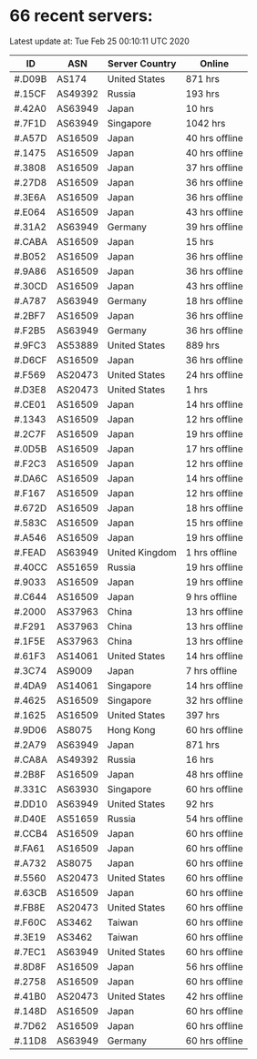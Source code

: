 # 66 recent servers:

Latest update at: Tue Feb 25 00:10:11 UTC 2020

| ID | ASN | Server Country | Online |
| -- | --- | -------------- | ------ |
| #.D09B | AS174 | United States | 871 hrs |
| #.15CF | AS49392 | Russia | 193 hrs |
| #.42A0 | AS63949 | Japan | 10 hrs |
| #.7F1D | AS63949 | Singapore | 1042 hrs |
| #.A57D | AS16509 | Japan | 40 hrs offline |
| #.1475 | AS16509 | Japan | 40 hrs offline |
| #.3808 | AS16509 | Japan | 37 hrs offline |
| #.27D8 | AS16509 | Japan | 36 hrs offline |
| #.3E6A | AS16509 | Japan | 36 hrs offline |
| #.E064 | AS16509 | Japan | 43 hrs offline |
| #.31A2 | AS63949 | Germany | 39 hrs offline |
| #.CABA | AS16509 | Japan | 15 hrs |
| #.B052 | AS16509 | Japan | 36 hrs offline |
| #.9A86 | AS16509 | Japan | 36 hrs offline |
| #.30CD | AS16509 | Japan | 43 hrs offline |
| #.A787 | AS63949 | Germany | 18 hrs offline |
| #.2BF7 | AS16509 | Japan | 36 hrs offline |
| #.F2B5 | AS63949 | Germany | 36 hrs offline |
| #.9FC3 | AS53889 | United States | 889 hrs |
| #.D6CF | AS16509 | Japan | 36 hrs offline |
| #.F569 | AS20473 | United States | 24 hrs offline |
| #.D3E8 | AS20473 | United States | 1 hrs |
| #.CE01 | AS16509 | Japan | 14 hrs offline |
| #.1343 | AS16509 | Japan | 12 hrs offline |
| #.2C7F | AS16509 | Japan | 19 hrs offline |
| #.0D5B | AS16509 | Japan | 17 hrs offline |
| #.F2C3 | AS16509 | Japan | 12 hrs offline |
| #.DA6C | AS16509 | Japan | 14 hrs offline |
| #.F167 | AS16509 | Japan | 12 hrs offline |
| #.672D | AS16509 | Japan | 18 hrs offline |
| #.583C | AS16509 | Japan | 15 hrs offline |
| #.A546 | AS16509 | Japan | 19 hrs offline |
| #.FEAD | AS63949 | United Kingdom | 1 hrs offline |
| #.40CC | AS51659 | Russia | 19 hrs offline |
| #.9033 | AS16509 | Japan | 19 hrs offline |
| #.C644 | AS16509 | Japan | 9 hrs offline |
| #.2000 | AS37963 | China | 13 hrs offline |
| #.F291 | AS37963 | China | 13 hrs offline |
| #.1F5E | AS37963 | China | 13 hrs offline |
| #.61F3 | AS14061 | United States | 14 hrs offline |
| #.3C74 | AS9009 | Japan | 7 hrs offline |
| #.4DA9 | AS14061 | Singapore | 14 hrs offline |
| #.4625 | AS16509 | Singapore | 32 hrs offline |
| #.1625 | AS16509 | United States | 397 hrs |
| #.9D06 | AS8075 | Hong Kong | 60 hrs offline |
| #.2A79 | AS63949 | Japan | 871 hrs |
| #.CA8A | AS49392 | Russia | 16 hrs |
| #.2B8F | AS16509 | Japan | 48 hrs offline |
| #.331C | AS63930 | Singapore | 60 hrs offline |
| #.DD10 | AS63949 | United States | 92 hrs |
| #.D40E | AS51659 | Russia | 54 hrs offline |
| #.CCB4 | AS16509 | Japan | 60 hrs offline |
| #.FA61 | AS16509 | Japan | 60 hrs offline |
| #.A732 | AS8075 | Japan | 60 hrs offline |
| #.5560 | AS20473 | United States | 60 hrs offline |
| #.63CB | AS16509 | Japan | 60 hrs offline |
| #.FB8E | AS20473 | United States | 60 hrs offline |
| #.F60C | AS3462 | Taiwan | 60 hrs offline |
| #.3E19 | AS3462 | Taiwan | 60 hrs offline |
| #.7EC1 | AS63949 | United States | 60 hrs offline |
| #.8D8F | AS16509 | Japan | 56 hrs offline |
| #.2758 | AS16509 | Japan | 60 hrs offline |
| #.41B0 | AS20473 | United States | 42 hrs offline |
| #.148D | AS16509 | Japan | 60 hrs offline |
| #.7D62 | AS16509 | Japan | 60 hrs offline |
| #.11D8 | AS63949 | Germany | 60 hrs offline |

